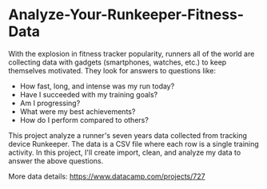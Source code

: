 # Analyze-Your-Runkeeper-Fitness-Data

With the explosion in fitness tracker popularity, runners all of the world are collecting data with gadgets (smartphones, watches, etc.) to keep themselves motivated. They look for answers to questions like:

- How fast, long, and intense was my run today?
- Have I succeeded with my training goals?
- Am I progressing?
- What were my best achievements?
- How do I perform compared to others?

This project analyze a runner's seven years data collected from tracking device Runkeeper. The data is a CSV file where each row is a single training activity. In this project, I'll create import, clean, and analyze my data to answer the above questions. 

More data details:
https://www.datacamp.com/projects/727

